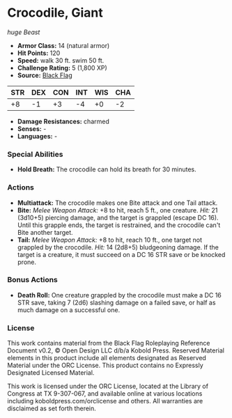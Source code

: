 # Crocodile, Giant

*huge* *Beast*

- **Armor Class:** 14 (natural armor)
- **Hit Points:** 120 
- **Speed:** walk 30 ft. swim 50 ft.
- **Challenge Rating:** 5 (1,800 XP)
- **Source:** [Black Flag](https://koboldpress.com/kpstore/product/tovrpg-pg-mv/)

| STR | DEX | CON | INT | WIS | CHA |
| --- | --- | --- | --- | --- | --- |
| +8 | -1 | +3 | -4 | +0 | -2 |

- **Damage Resistances:** charmed
- **Senses:** -
- **Languages:** -

### Special Abilities

- **Hold Breath:** The crocodile can hold its breath for 30 minutes.

### Actions

- **Multiattack:** The crocodile makes one Bite attack and one Tail attack.
- **Bite:** _Melee Weapon Attack:_ +8 to hit, reach 5 ft., one creature. _Hit:_ 21 (3d10+5) piercing damage, and the target is grappled (escape DC 16). Until this grapple ends, the target is restrained, and the crocodile can't Bite another target.
- **Tail:** _Melee Weapon Attack:_ +8 to hit, reach 10 ft., one target not grappled by the crocodile. _Hit:_ 14 (2d8+5) bludgeoning damage. If the target is a creature, it must succeed on a DC 16 STR save or be knocked prone.

### Bonus Actions

- **Death Roll:** One creature grappled by the crocodile must make a DC 16 STR save, taking 7 (2d6) slashing damage on a failed save, or half as much damage on a successful one.


### License

This work contains material from the Black Flag Roleplaying Reference Document v0.2, © Open Design LLC d/b/a Kobold Press. Reserved Material elements in this product include all elements designated as Reserved Material under the ORC License. This product contains no Expressly Designated Licensed Material.

This work is licensed under the ORC License, located at the Library of Congress at TX 9-307-067, and available online at various locations including koboldpress.com/orclicense and others. All warranties are disclaimed as set forth therein.
